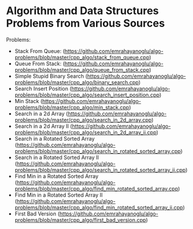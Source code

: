 # Algorithm and Data Structures Problems from Various Sources

Problems:

* Stack From Queue: (https://github.com/emrahayanoglu/algo-problems/blob/master/cpp_algo/stack_from_queue.cpp)
* Queue From Stack: (https://github.com/emrahayanoglu/algo-problems/blob/master/cpp_algo/queue_from_stack.cpp)
* Simple Stupid Binary Search (https://github.com/emrahayanoglu/algo-problems/blob/master/cpp_algo/binary_search.cpp)
* Search Insert Position (https://github.com/emrahayanoglu/algo-problems/blob/master/cpp_algo/search_insert_position.cpp)
* Min Stack (https://github.com/emrahayanoglu/algo-problems/blob/master/cpp_algo/min_stack.cpp)
* Search in a 2d Array (https://github.com/emrahayanoglu/algo-problems/blob/master/cpp_algo/search_in_2d_array.cpp)
* Search in a 2d Array II (https://github.com/emrahayanoglu/algo-problems/blob/master/cpp_algo/search_in_2d_array_ii.cpp) 
* Search in a Rotated Sorted Array (https://github.com/emrahayanoglu/algo-problems/blob/master/cpp_algo/search_in_rotated_sorted_array.cpp)
* Search in a Rotated Sorted Array II (https://github.com/emrahayanoglu/algo-problems/blob/master/cpp_algo/search_in_rotated_sorted_array_ii.cpp)
* Find Min in a Rotated Sorted Array (https://github.com/emrahayanoglu/algo-problems/blob/master/cpp_algo/find_min_rotated_sorted_array.cpp)
* Find Min in a Rotated Sorted Array II (https://github.com/emrahayanoglu/algo-problems/blob/master/cpp_algo/find_min_rotated_sorted_array_ii.cpp)
* First Bad Version (https://github.com/emrahayanoglu/algo-problems/blob/master/cpp_algo/first_bad_version.cpp)